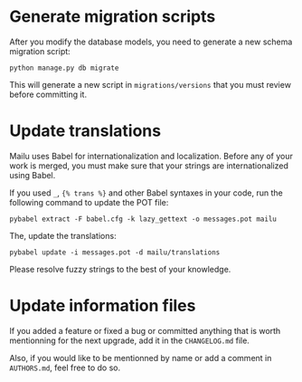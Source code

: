 Generate migration scripts
==========================

After you modify the database models, you need to generate a new schema
migration script:

```
python manage.py db migrate
```

This will generate a new script in ``migrations/versions`` that you must review
before committing it.

Update translations
===================

Mailu uses Babel for internationalization and localization. Before any
of your work is merged, you must make sure that your strings are internationalized
using Babel.

If you used ``_``, ``{% trans %}`` and other Babel syntaxes in your code, run the
following command to update the POT file:

```
pybabel extract -F babel.cfg -k lazy_gettext -o messages.pot mailu
```

The, update the translations:

```
pybabel update -i messages.pot -d mailu/translations
```

Please resolve fuzzy strings to the best of your knowledge.

Update information files
========================

If you added a feature or fixed a bug or committed anything that is worth mentionning
for the next upgrade, add it in the ``CHANGELOG.md`` file.

Also, if you would like to be mentionned by name or add a comment in ``AUTHORS.md``,
feel free to do so.